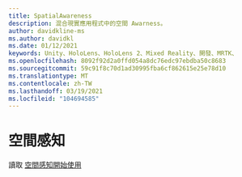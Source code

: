 ```yaml
---
title: SpatialAwareness
description: 混合現實應用程式中的空間 Awarness。
author: davidkline-ms
ms.author: davidkl
ms.date: 01/12/2021
keywords: Unity、HoloLens、HoloLens 2、Mixed Reality、開發、MRTK、
ms.openlocfilehash: 8092f92d2a0ffd054a8dc76edc97ebdba50c8683
ms.sourcegitcommit: 59c91f8c70d1ad30995fba6cf862615e25e78d10
ms.translationtype: MT
ms.contentlocale: zh-TW
ms.lasthandoff: 03/19/2021
ms.locfileid: "104694585"
---
```

# <a name="spatial-awareness"></a>空間感知

讀取 [空間感知開始使用](../features/spatial-awareness/SpatialAwarenessGettingStarted.md)
